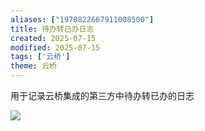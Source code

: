 ```yaml
---
aliases: ["1970822667911008500"]
title: 待办转已办日志
created: 2025-07-15
modified: 2025-07-15
tags: ['云桥']
theme: 云桥
---
```


用于记录云桥集成的第三方中待办转已办的日志

![](https://myhelpdoc.oss-cn-heyuan.aliyuncs.com/mdimages/f8fab65bc3e481336f38231dded753aa.jpg)